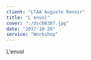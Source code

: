 ```yaml
---
client: "LTAA Auguste Renoir"
title: "L`envol"
cover: "./dsc08387.jpg"
date: "2017-10-28"
service: "Workshop"
---
```

L'envol
